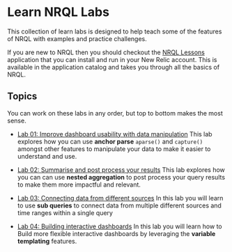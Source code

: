 # Learn NRQL Labs

This collection of learn labs is designed to help teach some of the features of NRQL with examples and practice challenges. 

If you are new to NRQL then you should checkout the [NRQL Lessons](https://opensource.newrelic.com/projects/newrelic/nr1-learn-nrql) application that you can install and run in your New Relic account. This is available in the application catalog and takes you through all the basics of NRQL.


## Topics
You can work on these labs in any order, but top to bottom makes the most sense.

* [Lab 01: Improve dashboard usability with data manipulation](./lab-01)
This lab explores how you can use **anchor parse** `aparse()` and `capture()` amongst other features to manipulate your data to make it easier to understand and use.

* [Lab 02: Summarise and post process your results](./lab-02)
This lab explores how you can can use **nested aggregation** to post process your query results to make them more impactful and relevant.

* [Lab 03: Connecting data from different sources](./lab-03)
In this lab you will learn to use **sub queries** to connect data from multiple different sources and time ranges within a single query

* [Lab 04: Building interactive dashboards](./lab-04)
In this lab you will learn how to Build more flexible interactive dashboards by leveraging the **variable templating** features.